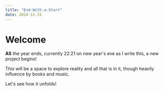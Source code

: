 ```yaml
---
title: "End-With-a-Start"
date: 2024-12-31
---
```


# Welcome

**AS** the year ends, currently 22:21 on new year's eve as I write this, a new project begins!

This will be a space to explore reality and all that is in it, though heavily influence by books and music.

Let's see how it unfolds!
